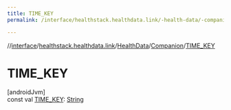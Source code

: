 ```yaml
---
title: TIME_KEY
permalink: /interface/healthstack.healthdata.link/-health-data/-companion/-t-i-m-e_-k-e-y.html

---
```

//[interface](/hl_interface.html)/[healthstack.healthdata.link](../../index.html)/[HealthData](../index.html)/[Companion](index.html)/[TIME_KEY](-t-i-m-e_-k-e-y.html)



# TIME_KEY



[androidJvm]\
const val [TIME_KEY](-t-i-m-e_-k-e-y.html): [String](https://kotlinlang.org/api/latest/jvm/stdlib/kotlin/-string/index.html)




